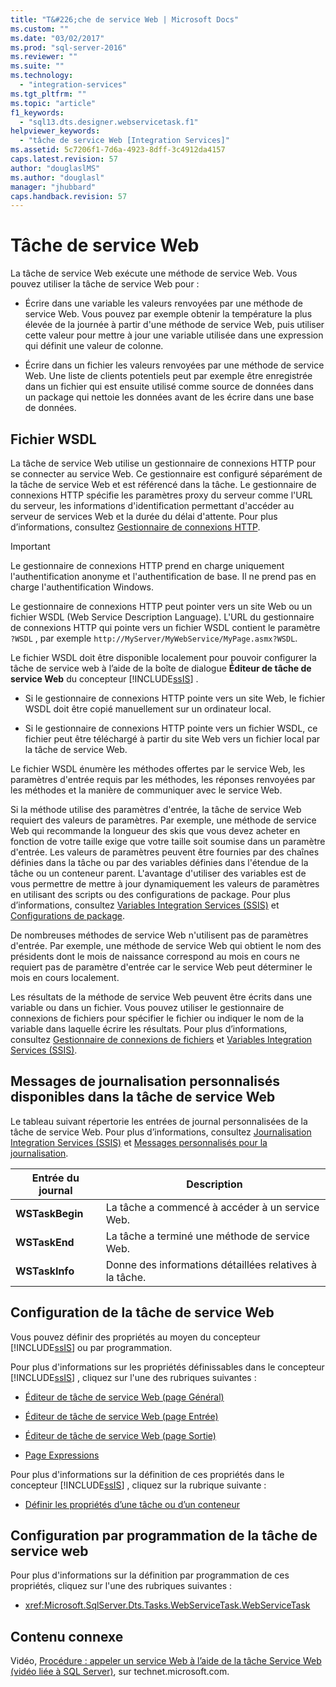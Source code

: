 ```yaml
---
title: "T&#226;che de service Web | Microsoft Docs"
ms.custom: ""
ms.date: "03/02/2017"
ms.prod: "sql-server-2016"
ms.reviewer: ""
ms.suite: ""
ms.technology: 
  - "integration-services"
ms.tgt_pltfrm: ""
ms.topic: "article"
f1_keywords: 
  - "sql13.dts.designer.webservicetask.f1"
helpviewer_keywords: 
  - "tâche de service Web [Integration Services]"
ms.assetid: 5c7206f1-7d6a-4923-8dff-3c4912da4157
caps.latest.revision: 57
author: "douglaslMS"
ms.author: "douglasl"
manager: "jhubbard"
caps.handback.revision: 57
---
```

# T&#226;che de service Web
  La tâche de service Web exécute une méthode de service Web. Vous pouvez utiliser la tâche de service Web pour :  
  
-   Écrire dans une variable les valeurs renvoyées par une méthode de service Web. Vous pouvez par exemple obtenir la température la plus élevée de la journée à partir d'une méthode de service Web, puis utiliser cette valeur pour mettre à jour une variable utilisée dans une expression qui définit une valeur de colonne.  
  
-   Écrire dans un fichier les valeurs renvoyées par une méthode de service Web. Une liste de clients potentiels peut par exemple être enregistrée dans un fichier qui est ensuite utilisé comme source de données dans un package qui nettoie les données avant de les écrire dans une base de données.  
  
## <a name="wsdl-file"></a>Fichier WSDL  
 La tâche de service Web utilise un gestionnaire de connexions HTTP pour se connecter au service Web. Ce gestionnaire est configuré séparément de la tâche de service Web et est référencé dans la tâche. Le gestionnaire de connexions HTTP spécifie les paramètres proxy du serveur comme l'URL du serveur, les informations d'identification permettant d'accéder au serveur de services Web et la durée du délai d'attente. Pour plus d’informations, consultez [Gestionnaire de connexions HTTP](../../integration-services/connection-manager/http-connection-manager.md).  
  
> [!IMPORTANT]  
>  Le gestionnaire de connexions HTTP prend en charge uniquement l'authentification anonyme et l'authentification de base. Il ne prend pas en charge l'authentification Windows.  
  
 Le gestionnaire de connexions HTTP peut pointer vers un site Web ou un fichier WSDL (Web Service Description Language). L'URL du gestionnaire de connexions HTTP qui pointe vers un fichier WSDL contient le paramètre `?WSDL` , par exemple `http://MyServer/MyWebService/MyPage.asmx?WSDL`.  
  
 Le fichier WSDL doit être disponible localement pour pouvoir configurer la tâche de service web à l’aide de la boîte de dialogue **Éditeur de tâche de service Web** du concepteur [!INCLUDE[ssIS](../../includes/ssis-md.md)] .  
  
-   Si le gestionnaire de connexions HTTP pointe vers un site Web, le fichier WSDL doit être copié manuellement sur un ordinateur local.  
  
-   Si le gestionnaire de connexions HTTP pointe vers un fichier WSDL, ce fichier peut être téléchargé à partir du site Web vers un fichier local par la tâche de service Web.  
  
 Le fichier WSDL énumère les méthodes offertes par le service Web, les paramètres d'entrée requis par les méthodes, les réponses renvoyées par les méthodes et la manière de communiquer avec le service Web.  
  
 Si la méthode utilise des paramètres d'entrée, la tâche de service Web requiert des valeurs de paramètres. Par exemple, une méthode de service Web qui recommande la longueur des skis que vous devez acheter en fonction de votre taille exige que votre taille soit soumise dans un paramètre d'entrée. Les valeurs de paramètres peuvent être fournies par des chaînes définies dans la tâche ou par des variables définies dans l'étendue de la tâche ou un conteneur parent. L'avantage d'utiliser des variables est de vous permettre de mettre à jour dynamiquement les valeurs de paramètres en utilisant des scripts ou des configurations de package. Pour plus d’informations, consultez [Variables Integration Services &#40;SSIS&#41;](../../integration-services/integration-services-ssis-variables.md) et [Configurations de package](../../integration-services/packages/package-configurations.md).  
  
 De nombreuses méthodes de service Web n'utilisent pas de paramètres d'entrée. Par exemple, une méthode de service Web qui obtient le nom des présidents dont le mois de naissance correspond au mois en cours ne requiert pas de paramètre d'entrée car le service Web peut déterminer le mois en cours localement.  
  
 Les résultats de la méthode de service Web peuvent être écrits dans une variable ou dans un fichier. Vous pouvez utiliser le gestionnaire de connexions de fichiers pour spécifier le fichier ou indiquer le nom de la variable dans laquelle écrire les résultats. Pour plus d’informations, consultez [Gestionnaire de connexions de fichiers](../../integration-services/connection-manager/file-connection-manager.md) et [Variables Integration Services &#40;SSIS&#41;](../../integration-services/integration-services-ssis-variables.md).  
  
## <a name="custom-logging-messages-available-on-the-web-service-task"></a>Messages de journalisation personnalisés disponibles dans la tâche de service Web  
 Le tableau suivant répertorie les entrées de journal personnalisées de la tâche de service Web. Pour plus d’informations, consultez [Journalisation Integration Services &#40;SSIS&#41;](../../integration-services/performance/integration-services-ssis-logging.md) et [Messages personnalisés pour la journalisation](../../integration-services/performance/custom-messages-for-logging.md).  
  
|Entrée du journal| Description|  
|---------------|-----------------|  
|**WSTaskBegin**|La tâche a commencé à accéder à un service Web.|  
|**WSTaskEnd**|La tâche a terminé une méthode de service Web.|  
|**WSTaskInfo**|Donne des informations détaillées relatives à la tâche.|  
  
## <a name="configuration-of-the-web-service-task"></a>Configuration de la tâche de service Web  
 Vous pouvez définir des propriétés au moyen du concepteur [!INCLUDE[ssIS](../../includes/ssis-md.md)] ou par programmation.  
  
 Pour plus d'informations sur les propriétés définissables dans le concepteur [!INCLUDE[ssIS](../../includes/ssis-md.md)] , cliquez sur l'une des rubriques suivantes :  
  
-   [Éditeur de tâche de service Web &#40;page Général&#41;](../../integration-services/control-flow/web-service-task-editor-general-page.md)  
  
-   [Éditeur de tâche de service Web &#40;page Entrée&#41;](../../integration-services/control-flow/web-service-task-editor-input-page.md)  
  
-   [Éditeur de tâche de service Web &#40;page Sortie&#41;](../../integration-services/control-flow/web-service-task-editor-output-page.md)  
  
-   [Page Expressions](../../integration-services/expressions/expressions-page.md)  
  
 Pour plus d'informations sur la définition de ces propriétés dans le concepteur [!INCLUDE[ssIS](../../includes/ssis-md.md)] , cliquez sur la rubrique suivante :  
  
-   [Définir les propriétés d’une tâche ou d’un conteneur](../Topic/Set%20the%20Properties%20of%20a%20Task%20or%20Container.md)  
  
## <a name="programmatic-configuration-of-the-web-service-task"></a>Configuration par programmation de la tâche de service web  
 Pour plus d'informations sur la définition par programmation de ces propriétés, cliquez sur l'une des rubriques suivantes :  
  
-   <xref:Microsoft.SqlServer.Dts.Tasks.WebServiceTask.WebServiceTask>  
  
## <a name="related-content"></a>Contenu connexe  
 Vidéo, [Procédure : appeler un service Web à l’aide de la tâche Service Web (vidéo liée à SQL Server)](http://go.microsoft.com/fwlink/?LinkId=259642), sur technet.microsoft.com.  
